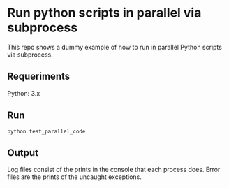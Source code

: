 # Run python scripts in parallel via subprocess

This repo shows a dummy example of how to run in parallel Python scripts via subprocess.

## Requeriments
Python: 3.x

## Run 
`python test_parallel_code`

## Output

Log files consist of the prints in the console that each process does.
Error files are the prints of the uncaught exceptions.